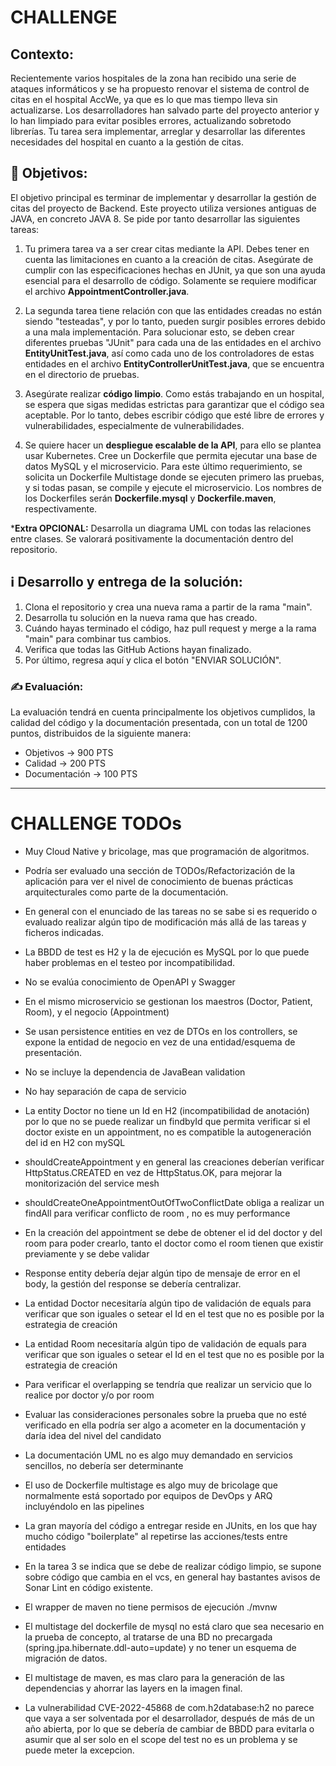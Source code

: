 # CHALLENGE

## Contexto:
Recientemente varios hospitales de la zona han recibido una serie de ataques informáticos y se ha propuesto renovar el sistema de control de citas en el hospital AccWe, ya que es lo que mas tiempo lleva sin actualizarse. Los desarrolladores han salvado parte del proyecto anterior y lo han limpiado para evitar posibles errores, actualizando sobretodo librerías. Tu tarea sera implementar, arreglar y desarrollar las diferentes necesidades del hospital en cuanto a la gestión de citas.

## 🎯 Objetivos:

El objetivo principal es terminar de implementar y desarrollar la gestión de citas del proyecto de Backend. Este proyecto utiliza versiones antiguas de JAVA, en concreto JAVA 8. Se pide por tanto desarrollar las siguientes tareas:

1. Tu primera tarea va a ser crear citas mediante la API. Debes tener en cuenta las limitaciones en cuanto a la creación de citas. Asegúrate de cumplir con las especificaciones hechas en JUnit, ya que son una ayuda esencial para el desarrollo de código. Solamente se requiere modificar el archivo **AppointmentController.java**.
 
2. La segunda tarea tiene relación con que las entidades creadas no están siendo "testeadas", y por lo tanto, pueden surgir posibles errores debido a una mala implementación. Para solucionar esto, se deben crear diferentes pruebas "JUnit" para cada una de las entidades en el archivo **EntityUnitTest.java**, así como cada uno de los controladores de estas entidades en el archivo **EntityControllerUnitTest.java**, que se encuentra en el directorio de pruebas.

3. Asegúrate realizar **código limpio**. Como estás trabajando en un hospital, se espera que sigas medidas estrictas para garantizar que el código sea aceptable. Por lo tanto, debes escribir código que esté libre de errores y vulnerabilidades, especialmente de vulnerabilidades.

4. Se quiere hacer un **despliegue escalable de la API**, para ello se plantea usar Kubernetes. Cree un Dockerfile que permita ejecutar una base de datos MySQL y el microservicio. Para este último requerimiento, se solicita un Dockerfile Multistage donde se ejecuten primero las pruebas, y si todas pasan, se compile y ejecute el microservicio. Los nombres de los Dockerfiles serán **Dockerfile.mysql** y **Dockerfile.maven**, respectivamente.

***Extra OPCIONAL:** Desarrolla un diagrama UML con todas las relaciones entre clases. Se valorará positivamente la documentación dentro del repositorio.

## ℹ️ Desarrollo y entrega de la solución:

1. Clona el repositorio y crea una nueva rama a partir de la rama "main".
2. Desarrolla tu solución en la nueva rama que has creado.
3. Cuándo hayas terminado el código, haz pull request y merge a la rama "main" para combinar tus cambios.
4. Verifica que todas las GitHub Actions hayan finalizado.
5. Por último, regresa aquí y clica el botón "ENVIAR SOLUCIÓN".

### ✍️ Evaluación:

La evaluación tendrá en cuenta principalmente los objetivos cumplidos, la calidad del código y la documentación presentada, con un total de 1200 puntos, distribuidos de la siguiente manera:
* Objetivos -> 900 PTS
* Calidad -> 200 PTS
* Documentación -> 100 PTS

- - -

# CHALLENGE TODOs

- Muy Cloud Native y bricolage, mas que programación de algoritmos.

- Podría ser evaluado una sección de TODOs/Refactorización de la aplicación para ver el nivel de conocimiento de buenas prácticas arquitecturales como parte de la documentación.

- En general con el enunciado de las tareas no se sabe si es requerido o evaluado realizar algún tipo de modificación más allá de las tareas y ficheros indicadas.

- La BBDD de test es H2 y la de ejecución es MySQL por lo que puede haber problemas en el testeo por incompatibilidad.

- No se evalúa conocimiento de OpenAPI y Swagger

- En el mismo microservicio se gestionan los maestros (Doctor, Patient, Room), y el negocio (Appointment)

- Se usan persistence entities en vez de DTOs en los controllers, se expone la entidad de negocio en vez de una entidad/esquema de presentación.

- No se incluye la dependencia de JavaBean validation  

- No hay separación de capa de servicio

- La entity Doctor no tiene un Id en H2 (incompatibilidad de anotación) por lo que no se puede realizar un findbyId que permita verificar si el doctor existe en un appointment, no es compatible la autogeneración del id en H2 con mySQL

- shouldCreateAppointment y en general las creaciones deberían verificar HttpStatus.CREATED en vez de HttpStatus.OK, para mejorar la monitorización del service mesh

- shouldCreateOneAppointmentOutOfTwoConflictDate obliga a realizar un findAll para verificar conflicto de room , no es muy performance

- En la creación del appointment se debe de obtener el id del doctor y del room para poder crearlo, tanto el doctor como el room tienen que existir previamente y se debe validar 

- Response entity debería dejar algún tipo de mensaje de error en el body, la gestión del response se debería centralizar.

- La entidad Doctor necesitaría algún tipo de validación de equals para verificar que son iguales o setear el Id en el test que no es posible por la estrategia de creación

- La entidad Room necesitaría algún tipo de validación de equals para verificar que son iguales o setear el Id en el test que no es posible por la estrategia de creación

- Para verificar el overlapping se tendría que realizar un servicio que lo realice por doctor y/o por room

- Evaluar las consideraciones personales sobre la prueba que no esté verificado en ella podría ser algo a acometer en la documentación y daría idea del nivel del candidato

- La documentación UML no es algo muy demandado en servicios sencillos, no debería ser determinante

- El uso de Dockerfile multistage es algo muy de bricolage que normalmente está soportado por equipos de DevOps y ARQ incluyéndolo en las pipelines

- La gran mayoría del código a entregar reside en JUnits, en los que hay mucho código "boilerplate" al repetirse las acciones/tests entre entidades

- En la tarea 3 se indica que se debe de realizar código limpio, se supone sobre código que cambia en el vcs, en general hay bastantes avisos de Sonar Lint en código existente.

- El wrapper de maven no tiene permisos de ejecución ./mvnw

- El multistage del dockerfile de mysql no está claro que sea necesario en la prueba de concepto, al tratarse de una BD no precargada (spring.jpa.hibernate.ddl-auto=update) y no tener un esquema de migración de datos.

- El multistage de maven, es mas claro para la generación de las dependencias y ahorrar las layers en la imagen final.

- La vulnerabilidad CVE-2022-45868 de com.h2database:h2 no parece que vaya a ser solventada por el desarrollador, después de más de un año abierta, por lo que se debería de cambiar de BBDD para evitarla o asumir que al ser solo en el scope del test no es un problema y se puede meter la excepcion.













